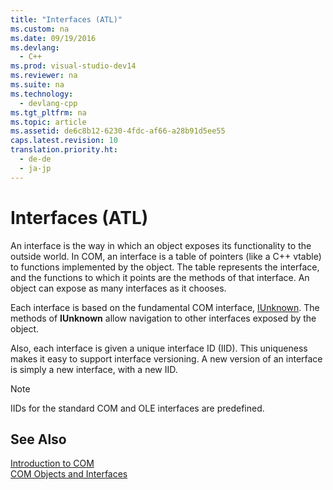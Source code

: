 ```yaml
---
title: "Interfaces (ATL)"
ms.custom: na
ms.date: 09/19/2016
ms.devlang: 
  - C++
ms.prod: visual-studio-dev14
ms.reviewer: na
ms.suite: na
ms.technology: 
  - devlang-cpp
ms.tgt_pltfrm: na
ms.topic: article
ms.assetid: de6c8b12-6230-4fdc-af66-a28b91d5ee55
caps.latest.revision: 10
translation.priority.ht: 
  - de-de
  - ja-jp
---
```

# Interfaces (ATL)
An interface is the way in which an object exposes its functionality to the outside world. In COM, an interface is a table of pointers (like a C++ vtable) to functions implemented by the object. The table represents the interface, and the functions to which it points are the methods of that interface. An object can expose as many interfaces as it chooses.  
  
 Each interface is based on the fundamental COM interface, [IUnknown](../vs140/IUnknown.md). The methods of **IUnknown** allow navigation to other interfaces exposed by the object.  
  
 Also, each interface is given a unique interface ID (IID). This uniqueness makes it easy to support interface versioning. A new version of an interface is simply a new interface, with a new IID.  
  
> [!NOTE]
>  IIDs for the standard COM and OLE interfaces are predefined.  
  
## See Also  
 [Introduction to COM](../vs140/Introduction-to-COM.md)   
 [COM Objects and Interfaces](http://msdn.microsoft.com/library/windows/desktop/ms690343)